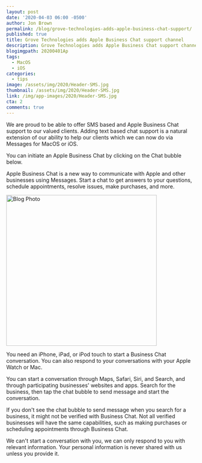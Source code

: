 ```yaml
---
layout: post
date: '2020-04-03 06:00 -0500'
author: Jon Brown
permalink: /blog/grove-technologies-adds-apple-business-chat-support/
published: true
title: Grove Technologies adds Apple Business Chat support channel
description: Grove Technologies adds Apple Business Chat support channel
blogimgpath: 20200401Ap
tags:
  - MacOS
  - iOS
categories:
  - tips
image: /assets/img/2020/Header-SMS.jpg
thumbnail: /assets/img/2020/Header-SMS.jpg
link: /img/app-images/2020/Header-SMS.jpg
cta: 2
comments: true
---
```

We are proud to be able to offer SMS based and Apple Business Chat support to our valued clients. Adding text based chat support is a natural extension of our ability to help our clients which we can now do via Messages for MacOS or iOS. 

You can initiate an Apple Business Chat by clicking on the Chat bubble below. 

<div
    class="apple-business-chat-banner-container"
    data-apple-business-id="5c6b48ae-2c40-4014-8fe5-3d0d371fdee3"
    data-apple-business-phone="+18882539103"
    data-apple-banner-orientation="vertical"
    data-apple-banner-cta="Questions? We can help."
    data-apple-banner-scale="1.5"
    data-apple-banner-context="Chat with one of our technicians to get top notch Mac Support."
    data-apple-banner-rounded-corners="true"
    data-apple-banner-background-color="#1BBD6E"
    data-apple-banner-text-color="rgb(255, 255, 255)"
    data-apple-banner-icon-background-color="rgb(255, 255, 255)"
    data-apple-banner-icon-color="#80868A"
    data-apple-banner-orientation="vertical"
>
    
</div>

Apple Business Chat is a new way to communicate with Apple and other businesses using Messages. Start a chat to get answers to your questions, schedule appointments, resolve issues, make purchases, and more.


<img alt="Blog Photo" src="{{ site.site_cdn }}/assets/img/blog/2020/20200401Ap/IMG_162ACB6D7215-1.jpeg" class="img-fluid rounded m-2" width="400" />

You need an iPhone, iPad, or iPod touch to start a Business Chat conversation. You can also respond to your conversations with your Apple Watch or Mac.

You can start a conversation through Maps, Safari, Siri, and Search, and through participating businesses' websites and apps. Search for the business, then tap the chat bubble to send message and start the conversation.

If you don't see the chat bubble to send message when you search for a business, it might not be verified with Business Chat. Not all verified businesses will have the same capabilities, such as making purchases or scheduling appointments through Business Chat.

We can't start a conversation with you, we can only respond to you with relevant information. Your personal information is never shared with us unless you provide it.
